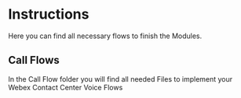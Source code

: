 # Instructions

Here you can find all necessary flows to finish the Modules.

## Call Flows
In the Call Flow folder you will find all needed Files to implement your Webex Contact Center Voice Flows
